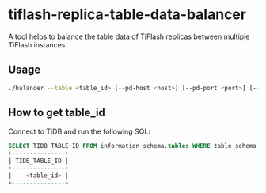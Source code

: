 # tiflash-replica-table-data-balancer

A tool helps to balance the table data of TiFlash replicas between multiple TiFlash instances.

## Usage

```bash
./balancer --table <table_id> [--pd-host <host>] [--pd-port <port>] [--ssl-ca <ca>] [--ssl-cert <cert>] [--ssl-key <key>]
```

## How to get table_id

Connect to TiDB and run the following SQL:

```sql
SELECT TIDB_TABLE_ID FROM information_schema.tables WHERE table_schema = '<database>' AND table_name = '<table>';
+---------------+
| TIDB_TABLE_ID |
+---------------+
|    <table_id> |
+---------------+
```
